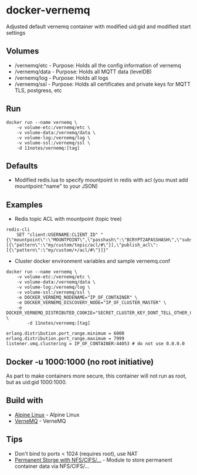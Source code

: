 # docker-vernemq
Adjusted default vernemq container with modified uid:gid and modified start settings

## Volumes
* /vernemq/etc - Purpose: Holds all the config information of vernemq
* /vernemq/data - Purpose: Holds all MQTT data (levelDB)
* /vernemq/log - Purpose: Holds all logs
* /vernemq/ssl - Purpose: Holds all certificates and private keys for MQTT TLS, postgress, etc

## Run
```shell
docker run --name vernemq \
    -v volume-etc:/vernemq/etc \
    -v volume-data:/vernemq/data \
    -v volume-log:/vernemq/log \
    -v volume-ssl:/vernemq/ssl \
    -d 11notes/vernemq:[tag]
```
## Defaults
* Modified redis.lua to specify mountpoint in redis with acl (you must add mountpoint:"name" to your JSON)

## Examples
* Redis topic ACL with mountpoint (topic tree)
```shell
redis-cli
    SET "client:USERNAME:CLIENT_ID" "{\"mountpoint\":\"MOUNTPOINT\",\"passhash\":\"BCRYPT2APASSHASH\",\"subscribe_acl\":[{\"pattern\":\"my/custom/topic/acl/#\"}],\"publish_acl\":[{\"pattern\":\"my/custom/+/acl/#\"}]}"
```
* Cluster docker environment variables and sample vernemq.conf
```shell
docker run --name vernemq \
    -v volume-etc:/vernemq/etc \
    -v volume-data:/vernemq/data \
    -v volume-log:/vernemq/log \
    -v volume-ssl:/vernemq/ssl \
    -e DOCKER_VERNEMQ_NODENAME="IP_OF_CONTAINER" \
    -e DOCKER_VERNEMQ_DISCOVERY_NODE="IP_OF_CLUSTER_MASTER" \
    -e DOCKER_VERNEMQ_DISTRIBUTED_COOKIE="SECRET_CLUSTER_KEY_DONT_TELL_OTHER_CLUSTERS" \
        -d 11notes/vernemq:[tag]
```
```shell
erlang.distribution.port_range.minimum = 6000
erlang.distribution.port_range.maximum = 7999
listener.vmq.clustering = IP_OF_CONTAINER:44053 # do not use 0.0.0.0
```

## Docker -u 1000:1000 (no root initiative)
As part to make containers more secure, this container will not run as root, but as uid:gid 1000:1000.

## Build with
* [Alpine Linux](https://alpinelinux.org/) - Alpine Linux
* [VerneMQ](https://vernemq.com/) - VerneMQ

## Tips

* Don't bind to ports < 1024 (requires root), use NAT
* [Permanent Storge with NFS/CIFS/...](https://github.com/11notes/alpine-docker-netshare) - Module to store permanent container data via NFS/CIFS/...